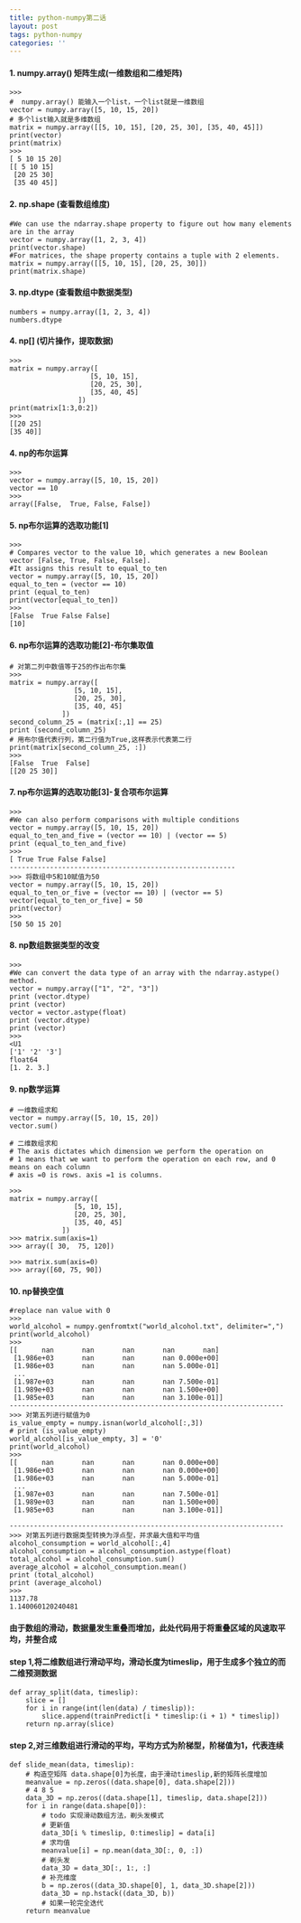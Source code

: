 ```yaml
---
title: python-numpy第二话
layout: post
tags: python-numpy
categories: ''
---
```

#### 1. numpy.array() 矩阵生成(一维数组和二维矩阵)

    >>>
    #  numpy.array() 能输入一个list，一个list就是一维数组
    vector = numpy.array([5, 10, 15, 20])
    # 多个list输入就是多维数组
    matrix = numpy.array([[5, 10, 15], [20, 25, 30], [35, 40, 45]])
    print(vector)
    print(matrix) 
    >>>
    [ 5 10 15 20]
    [[ 5 10 15]
     [20 25 30]
     [35 40 45]]
     
#### 2. np.shape (查看数组维度)

    #We can use the ndarray.shape property to figure out how many elements are in the array
    vector = numpy.array([1, 2, 3, 4])
    print(vector.shape)
    #For matrices, the shape property contains a tuple with 2 elements.
    matrix = numpy.array([[5, 10, 15], [20, 25, 30]])
    print(matrix.shape)
    
#### 3. np.dtype (查看数组中数据类型)     
    numbers = numpy.array([1, 2, 3, 4])
    numbers.dtype
    
#### 4. np[] (切片操作，提取数据)  

    >>>
    matrix = numpy.array([
                        [5, 10, 15], 
                        [20, 25, 30],
                        [35, 40, 45]
                     ])
    print(matrix[1:3,0:2])
    >>>
    [[20 25]
    [35 40]]

#### 4. np的布尔运算  
    
    >>>
    vector = numpy.array([5, 10, 15, 20])
    vector == 10
    >>>
    array([False,  True, False, False])

#### 5. np布尔运算的选取功能[1]
    
    >>>
    # Compares vector to the value 10, which generates a new Boolean vector [False, True, False, False]. 
    #It assigns this result to equal_to_ten
    vector = numpy.array([5, 10, 15, 20])
    equal_to_ten = (vector == 10)
    print (equal_to_ten)
    print(vector[equal_to_ten])
    >>>
    [False  True False False]
    [10]

#### 6. np布尔运算的选取功能[2]-布尔集取值
    # 对第二列中数值等于25的作出布尔集
    >>>
    matrix = numpy.array([
                    [5, 10, 15], 
                    [20, 25, 30],
                    [35, 40, 45]
                 ])
    second_column_25 = (matrix[:,1] == 25)
    print (second_column_25)
    # 用布尔值代表行列，第二行值为True,这样表示代表第二行
    print(matrix[second_column_25, :])
    >>>
    [False  True  False]
    [[20 25 30]]
    
#### 7. np布尔运算的选取功能[3]-复合项布尔运算
    >>>
    #We can also perform comparisons with multiple conditions
    vector = numpy.array([5, 10, 15, 20])
    equal_to_ten_and_five = (vector == 10) | (vector == 5)
    print (equal_to_ten_and_five)
    >>>
    [ True True False False]
    --------------------------------------------------------
    >>> 将数组中5和10赋值为50
    vector = numpy.array([5, 10, 15, 20])
    equal_to_ten_or_five = (vector == 10) | (vector == 5)
    vector[equal_to_ten_or_five] = 50
    print(vector)
    >>>
    [50 50 15 20]
    
#### 8. np数组数据类型的改变
    >>>
    #We can convert the data type of an array with the ndarray.astype() method.
    vector = numpy.array(["1", "2", "3"])
    print (vector.dtype)
    print (vector)
    vector = vector.astype(float)
    print (vector.dtype)
    print (vector)
    >>>
    <U1
    ['1' '2' '3']
    float64
    [1. 2. 3.]

#### 9. np数学运算
    # 一维数组求和
    vector = numpy.array([5, 10, 15, 20])
    vector.sum()
    
    # 二维数组求和
    # The axis dictates which dimension we perform the operation on
    # 1 means that we want to perform the operation on each row, and 0 means on each column
    # axis =0 is rows. axis =1 is columns.
    
    >>>
    matrix = numpy.array([
                    [5, 10, 15], 
                    [20, 25, 30],
                    [35, 40, 45]
                 ])
    >>> matrix.sum(axis=1)
    >>> array([ 30,  75, 120])
    
    >>> matrix.sum(axis=0)
    >>> array([60, 75, 90])
 
#### 10. np替换空值
    #replace nan value with 0
    >>>
    world_alcohol = numpy.genfromtxt("world_alcohol.txt", delimiter=",")
    print(world_alcohol)
    >>>
    [[      nan       nan       nan       nan       nan]
     [1.986e+03       nan       nan       nan 0.000e+00]
     [1.986e+03       nan       nan       nan 5.000e-01]
     ...
     [1.987e+03       nan       nan       nan 7.500e-01]
     [1.989e+03       nan       nan       nan 1.500e+00]
     [1.985e+03       nan       nan       nan 3.100e-01]]
    --------------------------------------------------------------------
    >>> 对第五列进行赋值为0
    is_value_empty = numpy.isnan(world_alcohol[:,3])
    # print (is_value_empty)
    world_alcohol[is_value_empty, 3] = '0'
    print(world_alcohol)
    >>>
    [[      nan       nan       nan       nan 0.000e+00]
     [1.986e+03       nan       nan       nan 0.000e+00]
     [1.986e+03       nan       nan       nan 5.000e-01]
     ...
     [1.987e+03       nan       nan       nan 7.500e-01]
     [1.989e+03       nan       nan       nan 1.500e+00]
     [1.985e+03       nan       nan       nan 3.100e-01]]
    
    --------------------------------------------------------------------
    >>> 对第五列进行数据类型转换为浮点型，并求最大值和平均值    
    alcohol_consumption = world_alcohol[:,4]
    alcohol_consumption = alcohol_consumption.astype(float)
    total_alcohol = alcohol_consumption.sum()
    average_alcohol = alcohol_consumption.mean()
    print (total_alcohol)
    print (average_alcohol)
    >>>
    1137.78
    1.140060120240481
    
    
####  由于数组的滑动，数据量发生重叠而增加，此处代码用于将重叠区域的风速取平均，并整合成
####  step 1,将二维数组进行滑动平均，滑动长度为timeslip，用于生成多个独立的而二维预测数据

```
def array_split(data, timeslip):
    slice = []
    for i in range(int(len(data) / timeslip)):
        slice.append(trainPredict[i * timeslip:(i + 1) * timeslip])
    return np.array(slice)
```

#### step 2,对三维数组进行滑动的平均，平均方式为阶梯型，阶梯值为1，代表连续

```
def slide_mean(data, timeslip):
    # 构造空矩阵 data.shape[0]为长度，由于滑动timeslip,新的矩阵长度增加
    meanvalue = np.zeros((data.shape[0], data.shape[2]))
    # 4 8 5
    data_3D = np.zeros((data.shape[1], timeslip, data.shape[2]))
    for i in range(data.shape[0]):
        # todo 实现滑动数组方法，剃头发模式
        # 更新值
        data_3D[i % timeslip, 0:timeslip] = data[i]
        # 求均值
        meanvalue[i] = np.mean(data_3D[:, 0, :])
        # 剃头发
        data_3D = data_3D[:, 1:, :]
        # 补充维度
        b = np.zeros((data_3D.shape[0], 1, data_3D.shape[2]))
        data_3D = np.hstack((data_3D, b))
        # 如果一轮完全迭代
    return meanvalue
```
